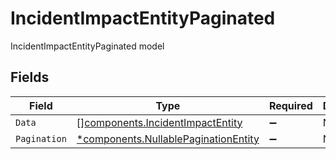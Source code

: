 # IncidentImpactEntityPaginated

IncidentImpactEntityPaginated model


## Fields

| Field                                                                                       | Type                                                                                        | Required                                                                                    | Description                                                                                 |
| ------------------------------------------------------------------------------------------- | ------------------------------------------------------------------------------------------- | ------------------------------------------------------------------------------------------- | ------------------------------------------------------------------------------------------- |
| `Data`                                                                                      | [][components.IncidentImpactEntity](../../models/components/incidentimpactentity.md)        | :heavy_minus_sign:                                                                          | N/A                                                                                         |
| `Pagination`                                                                                | [*components.NullablePaginationEntity](../../models/components/nullablepaginationentity.md) | :heavy_minus_sign:                                                                          | N/A                                                                                         |